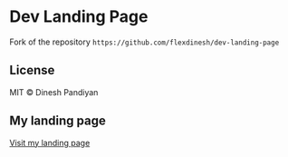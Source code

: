 # Dev Landing Page

Fork of the repository `https://github.com/flexdinesh/dev-landing-page`

## License

MIT © Dinesh Pandiyan

## My landing page

[Visit my landing page](https://izarlas.github.io/)
